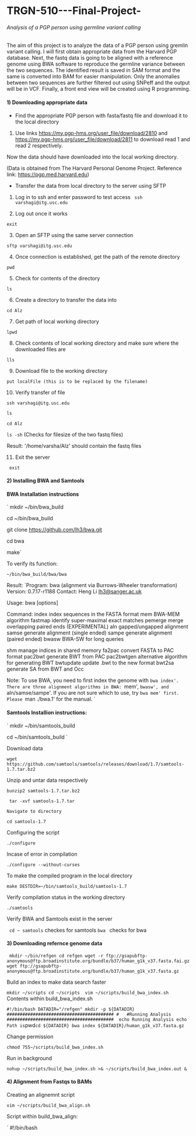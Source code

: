 # TRGN-510---Final-Project-



###### Analysis of a PGP person using germline variant calling

The aim of this project is to analyze the data of a PGP person using gremlin variant calling. I will first obtain appropriate data from the Harvard PGP database. Next, the fastq data is going to be aligned with a reference genome using BWA software to reproduce the germline variance between the two sequences. The identified result is saved in SAM format and the same is converted into BAM for easier manipulation. Only the anomalies between two sequences are further filtered out using SNPeff and the output will be in VCF. Finally, a front end view will be created using R programming.  


#### 1) Downloading appropriate data
- Find the appropriate PGP person with fasta/fastq file and download it to the local directory 

1. Use links https://my.pgp-hms.org/user_file/download/2810 and https://my.pgp-hms.org/user_file/download/2811 to download read 1 and read 2 respectively. 

Now the data should have downloaded into the local working directory.

(Data is obtained from The Harvard Personal Genome Project. Reference link: https://pgp.med.harvard.edu) 

- Transfer the data from local directory to the server using SFTP
1. Log in to ssh and enter password to test access
` 
   ssh varshagi@itg.usc.edu
`

2. Log out once it works

`exit
`

3. Open an SFTP using the same server connection 

`
   sftp varshagi@itg.usc.edu
`

4. Once connection is established, get the path of the remote directory

`
   pwd
`

5. Check for contents of the directory

`
   ls
`

6. Create a directory to transfer the data into

`
   cd Alz
`

7. Get path of local working directory

`
   lpwd
`

8. Check contents of local working directory and make sure where the downloaded files are 

`
   lls
`

9. Download file to the working directory 

`
   put localFile (this is to be replaced by the filename) 
`

10. Verify transfer of file 

`ssh varshagi@itg.usc.edu`

`ls`

`cd Alz`

`ls -sh` (Checks for filesize of the two fastq files)

Result: '/home/varsha/Alz' should contain the fastq files

11. Exit the server

` exit`

#### 2) Installing BWA and Samtools

#### BWA Installation instructions

` mkdir ~/bin/bwa_build 

  cd ~/bin/bwa_build 
  
  git clone https://github.com/lh3/bwa.git
  
  cd bwa
  
  make`
  
  To verify its function:

` ~/bin/bwa_build/bwa/bwa `

Result: `Program: bwa (alignment via Burrows-Wheeler transformation)
Version: 0.7.17-r1188
Contact: Heng Li <lh3@sanger.ac.uk>

Usage: bwa <command> [options]

Command: index index sequences in the FASTA format
 mem BWA-MEM algorithm
 fastmap identify super-maximal exact matches
 pemerge merge overlapping paired ends (EXPERIMENTAL)
 aln gapped/ungapped alignment
 samse generate alignment (single ended)
 sampe generate alignment (paired ended)
 bwasw BWA-SW for long queries

shm manage indices in shared memory
 fa2pac convert FASTA to PAC format
 pac2bwt generate BWT from PAC
 pac2bwtgen alternative algorithm for generating BWT
 bwtupdate update .bwt to the new format
 bwt2sa generate SA from BWT and Occ

Note: To use BWA, you need to first index the genome with `bwa index'.
 There are three alignment algorithms in BWA: `mem', `bwasw', and
 `aln/samse/sampe'. If you are not sure which to use, try `bwa mem'
 first. Please `man ./bwa.1' for the manual. `
 
 #### Samtools Installion instructions:
 
 ` mkdir ~/bin/samtools_build
 
   cd ~/bin/samtools_build `
   
   Download data
   
   ` wget https://github.com/samtools/samtools/releases/download/1.7/samtools-1.7.tar.bz2 ` 
   
   Unzip and untar data respectively 
   
   ` bunzip2 samtools-1.7.tar.bz2 `
   
   `  tar -xvf samtools-1.7.tar `
     
    Navigate to directory
   
   ` cd samtools-1.7 `
   
   Configuring the script
   
   `./configure`
   
   Incase of error in compilation
   
   `./configure --without-curses`
   
   To make the compiled program in the local directory
   
   `make DESTDIR=~/bin/samtools_build/samtools-1.7` 
   
   Verify compilation status in the working directory
   
   `./samtools`
   
   Verify BWA and Samtools exist in the server 
   
   ` cd ~
   samtools` checkes for samtools
   `bwa ` checks for bwa 
   

#### 3) Downloading refernce genome data 

` mkdir ~/bin/refgen
  cd refgen
  wget -r ftp://gsapubftp-anonymous@ftp.broadinstitute.org/bundle/b37/human_g1k_v37.fasta.fai.gz
  wget ftp://gsapubftp-anonymous@ftp.broadinstitute.org/bundle/b37/human_g1k_v37.fasta.gz`
  
  Build an index to make data search faster 
  
  ` mkdir ~/scripts
    cd ~/scripts 
    vim ~/scripts/build_bwa_index.sh 
    `
  Contents within build_bwa_index.sh
  
  ` #!/bin/bash
DATADIR="/refgen"
mkdir -p ${DATADIR}
######################################### #  
#Running Analysis 
######################################### 
echo Running Analysis echo Path is `pwd`
cd ${DATADIR}
bwa index ${DATADIR}/human_g1k_v37.fasta.gz
`

Change permission

` chmod 755~/scripts/build_bwa_index.sh `

Run in background 

` nohup ~/scripts/build_bwa_index.sh >& ~/scripts/build_bwa_index.out & `

#### 4) Alignment from Fastqs to BAMs

Creating an alignemnt script 

` vim ~/scripts/build_bwa_align.sh `

Script within build_bwa_align:

` #!/bin/bash






